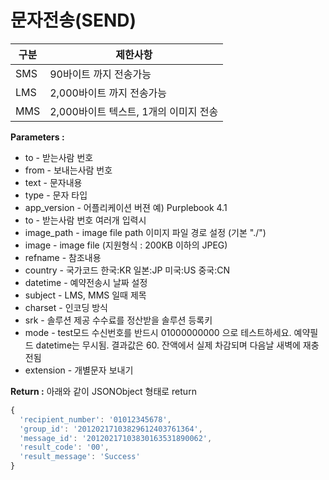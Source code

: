 # 문자전송\(SEND\)

| 구분 | 제한사항 |
| --- | --- |
| SMS | 90바이트 까지 전송가능 |
| LMS | 2,000바이트 까지 전송가능 |
| MMS | 2,000바이트 텍스트, 1개의 이미지 전송 |

**Parameters :** 

* to - 받는사람 번호
* from - 보내는사람 번호
* text - 문자내용
* type - 문자 타입
* app\_version - 어플리케이션 버젼 예\) Purplebook 4.1
* to - 받는사람 번호 여러개 입력시
* image\_path - image file path 이미지 파일 경로 설정 \(기본 "./"\)
* image - image file \(지원형식 : 200KB 이하의 JPEG\)
* refname - 참조내용
* country - 국가코드 한국:KR 일본:JP 미국:US 중국:CN
* datetime - 예약전송시 날짜 설정        
* subject - LMS, MMS 일때 제목        
* charset - 인코딩 방식
* srk - 솔루션 제공 수수료를 정산받을 솔루션 등록키
* mode - test모드 수신번호를 반드시 01000000000 으로 테스트하세요. 예약필드 datetime는 무시됨. 결과값은 60. 잔액에서 실제 차감되며 다음날 새벽에 재충전됨
* extension - 개별문자 보내기        

**Return :** 아래와 같이 JSONObject 형태로 return

```javascript
{
  'recipient_number': '01012345678',
  'group_id': '20120217103829612403761364',
  'message_id': '20120217103830163531890062',
  'result_code': '00',
  'result_message': 'Success'
}
```

